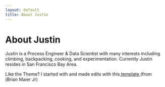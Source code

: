 ```yaml
---
layout: default
title: About Justin
---
```


<div class="post">
	<h1 class="pageTitle">About Justin</h1>
	<p>Justin is a Process Engineer & Data Scientist with many interests including climbing, backpacking, cooking, and experimentation. Currently Justin resides in San Francisco Bay Area.</p>
	<p>Like the Theme? I started with and made edits with this<a href="https://github.com/brianmaierjr/long-haul">
	template </a> (from )Brian Maier Jr)</p>
	<!-- <img src="{{ '/assets/img/weminuche.jpg' }}" alt=""> -->
	<!-- <h2>Features</h2>
	<ul>
		<li>Built with the <a href="https://github.com/jekyll/jekyll-sass-converter">Jekyll SASS convertor</a> plugin</li>
  		<li>SVG Social Icons from <a href="http://customizr.net/icons/">Customizr</a></li>
  		<li><a href="http://responsive-nav.com/">Responsive Nav Menu</a></li>
  		<li><a href="https://github.com/snaptortoise/jekyll-rss-feeds">XML Feed for RSS Readers</a></li>
  		<li>Contact Form via <a href="http://formspree.io/">Formspree</a></li>
      <li>5 Post Loop with excerpt on Home Page</li>
  		<li>Previous / Next Post Navigation</li>
      <li>Estimated Reading Time for posts</li>
  		<li><a href="https://github.com/adobe-webplatform/dropcap.js">Drop Cap</a> on posts</li>
  		<li><a href="http://typecast.com/blog/a-more-modern-scale-for-web-typography">A Better Type Scale</a></li>
  	</ul> -->
</div>

